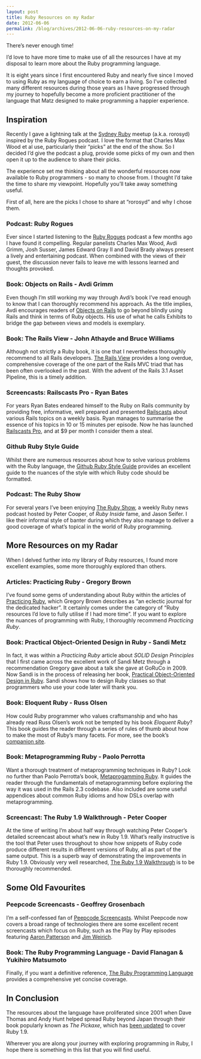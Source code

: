 ```yaml
---
layout: post
title: Ruby Resources on my Radar
date: 2012-06-06
permalink: /blog/archives/2012-06-06-ruby-resources-on-my-radar
---
```


There’s never enough time!

I’d love to have more time to make use of all the resources I have at my
disposal to learn more about the Ruby programming language.

It is eight years since I first encountered Ruby and nearly five since I
moved to using Ruby as my language of choice to earn a living. So I’ve
collected many different resources during those years as I have
progressed through my journey to hopefully become a more proficient
practitioner of the language that Matz designed to make programming a
happier experience.

## Inspiration

Recently I gave a lightning talk at the [Sydney
Ruby](http://ruby.org.au/meetups/syd.html) meetup (a.k.a. rorosyd)
inspired by the Ruby Rogues podcast. I love the format that Charles Max
Wood et al use, particularly their “picks” at the end of the show. So I
decided I’d give the podcast a plug, provide some picks of my own and
then open it up to the audience to share their picks.

The experience set me thinking about all the wonderful resources now
available to Ruby programmers - so many to choose from. I thought I’d
take the time to share my viewpoint. Hopefully you’ll take away
something useful.

First of all, here are the picks I chose to share at “rorosyd” and why I
chose them.

### Podcast: Ruby Rogues

Ever since I started listening to the [Ruby
Rogues](http://rubyrogues.com/) podcast a few months ago I have found it
compelling. Regular panelists Charles Max Wood, Avdi Grimm, Josh Susser,
James Edward Gray II and David Brady always present a lively and
entertaining podcast. When combined with the views of their guest, the
discussion never fails to leave me with lessons learned and thoughts
provoked.

### Book: Objects on Rails - Avdi Grimm

Even though I’m still working my way through Avdi’s book I’ve read
enough to know that I can thoroughly recommend his approach. As the
title implies, Avdi encourages readers of [Objects on
Rails](http://objectsonrails.com/) to go beyond blindly using Rails and
think in terms of Ruby objects. His use of what he calls Exhibits to
bridge the gap between views and models is exemplary.

### Book: The Rails View - John Athayde and Bruce Williams

Although not strictly a Ruby book, it is one that I nevertheless
thoroughly recommend to all Rails developers. [The Rails
View](http://pragprog.com/book/warv/the-rails-view) provides a long
overdue, comprehensive coverage of the one part of the Rails MVC triad
that has been often overlooked in the past. With the advent of the Rails
3.1 Asset Pipeline, this is a timely addition.

### Screencasts: Railscasts Pro - Ryan Bates

For years Ryan Bates endeared himself to the Ruby on Rails community by
providing free, informative, well prepared and presented
[Railscasts](http://railscasts.com) about various Rails topics on a
weekly basis. Ryan manages to summarise the essence of his topics in 10
or 15 minutes per episode. Now he has launched [Railscasts
Pro](http://railscasts.com/pro), and at $9 per month I consider them a
steal.

### Github Ruby Style Guide

Whilst there are numerous resources about how to solve various problems
with the Ruby language, the [Github Ruby Style
Guide](https://github.com/styleguide/ruby) provides an excellent guide
to the nuances of the style with which Ruby code should be formatted.

### Podcast: The Ruby Show

For several years I’ve been enjoying [The Ruby
Show](http://rubyshow.com/), a weekly Ruby news podcast hosted by Peter
Cooper, of *Ruby Inside* fame, and Jason Seifer. I like their informal
style of banter during which they also manage to deliver a good coverage
of what’s topical in the world of Ruby programming.

## More Resources on my Radar

When I delved further into my library of Ruby resources, I found more
excellent examples, some more thoroughly explored than others.

### Articles: Practicing Ruby - Gregory Brown

I’ve found some gems of understanding about Ruby within the articles of
[Practicing Ruby](http://practicingruby.com/), which Gregory Brown
describes as “an eclectic journal for the dedicated hacker”. It
certainly comes under the category of “Ruby resources I’d love to fully
utilise if I had more time”. If you want to explore the nuances of
programming with Ruby, I thoroughly recommend *Practicing Ruby*.

### Book: Practical Object-Oriented Design in Ruby - Sandi Metz

In fact, it was within a *Practicing Ruby* article about *SOLID Design
Principles* that I first came across the excellent work of Sandi Metz
through a recommendation Gregory gave about a talk she gave at GoRuCo in 2009. 
Now Sandi is in the process of releasing her book, [Practical
Object-Oriented Design in
Ruby](http://my.safaribooksonline.com/book/programming/ruby/9780132930895).
Sandi shows how to design Ruby classes so that programmers who use your
code later will thank you.

### Book: Eloquent Ruby - Russ Olsen

How could Ruby programmer who values craftsmanship and who has already
read Russ Olsen’s work not be tempted by his book *Eloquent Ruby*? This
book guides the reader through a series of rules of thumb about how to
make the most of Ruby’s many facets. For more, see the book’s [companion
site](http://eloquentruby.com/).

### Book: Metaprogramming Ruby - Paolo Perrotta

Want a thorough treatment of metaprogramming techniques in Ruby? Look no
further than Paolo Perrotta’s book, [Metaprogamming
Ruby](http://pragprog.com/book/ppmetr/metaprogramming-ruby). It guides
the reader through the fundamentals of metaprogramming before exploring
the way it was used in the Rails 2.3 codebase. Also included are some
useful appendices about common Ruby idioms and how DSLs overlap with
metaprogramming.

### Screencast: The Ruby 1.9 Walkthrough - Peter Cooper

At the time of writing I’m about half way through watching Peter
Cooper’s detailed screencast about what’s new in Ruby 1.9. What’s really
instructive is the tool that Peter uses throughout to show how snippets
of Ruby code produce different results in different versions of Ruby,
all as part of the same output. This is a superb way of demonstrating
the improvements in Ruby 1.9. Obviously very well researched, [The Ruby
1.9 Walkthrough](https://cooperpress.com/19walkthrough) is to be
thoroughly recommended.

## Some Old Favourites

### Peepcode Screencasts - Geoffrey Grosenbach

I’m a self-confessed fan of [Peepcode
Screencasts](https://peepcode.com/). Whilst Peepcode now covers a broad
range of technologies there are some excellent recent screencasts which
focus on Ruby, such as the Play by Play episodes featuring [Aaron
Patterson](https://peepcode.com/products/play-by-play-tenderlove-ruby-on-rails)
and [Jim
Weirich](https://peepcode.com/products/play-by-play-jimweirich-ruby).

### Book: The Ruby Programming Language - David Flanagan & Yukihiro Matsumoto

Finally, if you want a definitive reference, [The Ruby Programming
Language](http://shop.oreilly.com/product/9780596516178.do) provides a
comprehensive yet concise coverage.

## In Conclusion

The resources about the language have proliferated since 2001 when Dave
Thomas and Andy Hunt helped spread Ruby beyond Japan through their book
popularly known as *The Pickaxe*, which has [been
updated](http://pragprog.com/book/ruby3/programming-ruby-1-9) to cover
Ruby 1.9.

Wherever you are along your journey with exploring programming in Ruby,
I hope there is something in this list that you will find useful.
